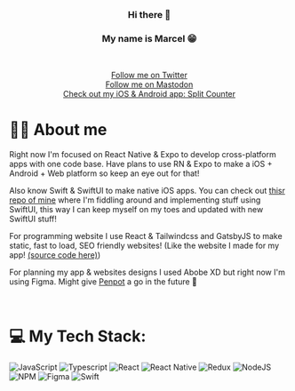 <br/>
<h3 align="center">Hi there 👋</h3>
<h3 align="center">My name is Marcel 😁</h3>
</br>
<p align="center">
  <a href="https://twitter.com/codinglime"> Follow me on Twitter </a><br/>
  <a href="https://mastodon.social/@CodingLime"> Follow me on Mastodon </a><br/>
  <a href="https://www.splitcounter.app/"> Check out my iOS & Android app: Split Counter </a><br/>
</p>

# 🧑‍💻 About me
Right now I'm focused on React Native & Expo to develop cross-platform apps with one code base. Have plans to use RN & Expo to make a iOS + Android + Web platform so keep an eye out for that!

Also know Swift & SwiftUI to make native iOS apps. You can check out [thisr repo of mine](https://github.com/CodingLime/Sweet-Desserts-SwiftUI) where I'm fiddling around and implementing stuff using SwiftUI, this way I can keep myself on my toes and updated with new SwiftUI stuff!

For programming website I use React & Tailwindcss and GatsbyJS to make static, fast to load, SEO friendly websites! (Like the website I made for my app! [(source code here)](https://github.com/CodingLime/split-counter-website))

For planning my app & websites designs I used Abobe XD but right now I'm using Figma. Might give [Penpot](https://penpot.app/) a go in the future 👀

</br>

# 💻 My Tech Stack:
![JavaScript](https://img.shields.io/badge/javascript-%23323330.svg?style=for-the-badge&logo=javascript&logoColor=%000000) 
![Typescript](https://img.shields.io/badge/typescript-%23323330.svg?style=for-the-badge&logo=typescript&logoColor=%000000) 
![React](https://img.shields.io/badge/react-%23323330.svg?style=for-the-badge&logo=react&logoColor=%000000) 
![React Native](https://img.shields.io/badge/react_native-%23323330.svg?style=for-the-badge&logo=react&logoColor=%000000) 
![Redux](https://img.shields.io/badge/redux-%23323330.svg?style=for-the-badge&logo=redux&logoColor=%000000) 
![NodeJS](https://img.shields.io/badge/node.js-%23323330?style=for-the-badge&logo=node.js&logoColor=%000000) 
![NPM](https://img.shields.io/badge/NPM-%23323330.svg?style=for-the-badge&logo=npm&logoColor=%000000) 
![Figma](https://img.shields.io/badge/figma-%23323330.svg?style=for-the-badge&logo=figma&logoColor=%000000) 
![Swift](https://img.shields.io/badge/swift-%23323330.svg?style=for-the-badge&logo=swift&logoColor=%000000)

